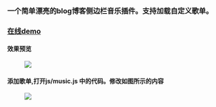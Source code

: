 ### 一个简单漂亮的blog博客侧边栏音乐插件。支持加载自定义歌单。

### [在线demo](http://www.66re.cn) 

#### 效果预览
<figure class="center">
    <img src="https://github.com/kang558/163music/blob/master/screenshot.gif">
</figure>


#### 添加歌单,打开js/music.js 中的代码。修改如图所示的内容
<figure class="center">
    <img src="https://github.com/kang558/163music/blob/master/code.png">
</figure>
